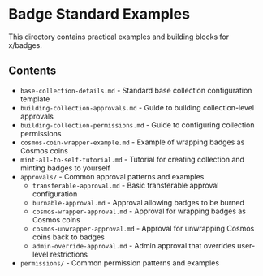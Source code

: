 # Badge Standard Examples

This directory contains practical examples and building blocks for x/badges.

## Contents

- `base-collection-details.md` - Standard base collection configuration template
- `building-collection-approvals.md` - Guide to building collection-level approvals
- `building-collection-permissions.md` - Guide to configuring collection permissions
- `cosmos-coin-wrapper-example.md` - Example of wrapping badges as Cosmos coins
- `mint-all-to-self-tutorial.md` - Tutorial for creating collection and minting badges to yourself
- `approvals/` - Common approval patterns and examples
  - `transferable-approval.md` - Basic transferable approval configuration
  - `burnable-approval.md` - Approval allowing badges to be burned
  - `cosmos-wrapper-approval.md` - Approval for wrapping badges as Cosmos coins
  - `cosmos-unwrapper-approval.md` - Approval for unwrapping Cosmos coins back to badges
  - `admin-override-approval.md` - Admin approval that overrides user-level restrictions
- `permissions/` - Common permission patterns and examples

